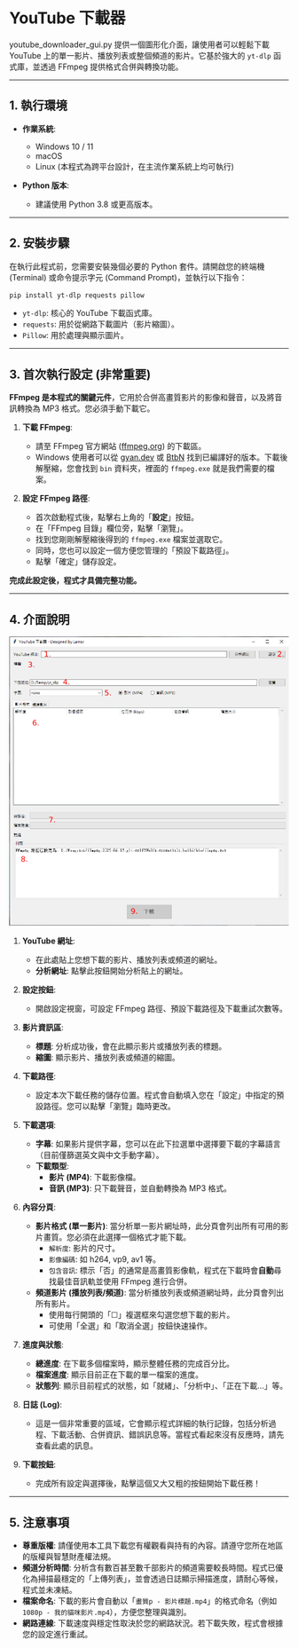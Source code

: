 # YouTube 下載器

youtube_downloader_gui.py 提供一個圖形化介面，讓使用者可以輕鬆下載 YouTube 上的單一影片、播放列表或整個頻道的影片。它基於強大的 `yt-dlp` 函式庫，並透過 FFmpeg 提供格式合併與轉換功能。

---

## 1. 執行環境

* **作業系統**:
    * Windows 10 / 11
    * macOS
    * Linux
    (本程式為跨平台設計，在主流作業系統上均可執行)

* **Python 版本**:
    * 建議使用 Python 3.8 或更高版本。

---

## 2. 安裝步驟

在執行此程式前，您需要安裝幾個必要的 Python 套件。請開啟您的終端機 (Terminal) 或命令提示字元 (Command Prompt)，並執行以下指令：

```bash
pip install yt-dlp requests pillow
```

-   `yt-dlp`: 核心的 YouTube 下載函式庫。
-   `requests`: 用於從網路下載圖片（影片縮圖）。
-   `Pillow`: 用於處理與顯示圖片。

---

## 3. 首次執行設定 (非常重要)

**FFmpeg 是本程式的關鍵元件**，它用於合併高畫質影片的影像和聲音，以及將音訊轉換為 MP3 格式。您必須手動下載它。

1.  **下載 FFmpeg**:
    * 請至 FFmpeg 官方網站 ([ffmpeg.org](https://ffmpeg.org)) 的下載區。
    * Windows 使用者可以從 [gyan.dev](https://www.gyan.dev/ffmpeg/builds/) 或 [BtbN](https://github.com/BtbN/FFmpeg-Builds/releases) 找到已編譯好的版本。下載後解壓縮，您會找到 `bin` 資料夾，裡面的 `ffmpeg.exe` 就是我們需要的檔案。

2.  **設定 FFmpeg 路徑**:
    * 首次啟動程式後，點擊右上角的「**設定**」按鈕。
    * 在「FFmpeg 目錄」欄位旁，點擊「瀏覽」。
    * 找到您剛剛解壓縮後得到的 `ffmpeg.exe` 檔案並選取它。
    * 同時，您也可以設定一個方便您管理的「預設下載路徑」。
    * 點擊「確定」儲存設定。

**完成此設定後，程式才具備完整功能。**

---

## 4. 介面說明

![介面說明圖片](youtube_dl_ui_desc.png)

1.  **YouTube 網址**:
    * 在此處貼上您想下載的影片、播放列表或頻道的網址。
    * **分析網址**: 點擊此按鈕開始分析貼上的網址。

2.  **設定按鈕**:
    * 開啟設定視窗，可設定 FFmpeg 路徑、預設下載路徑及下載重試次數等。

3.  **影片資訊區**:
    * **標題**: 分析成功後，會在此顯示影片或播放列表的標題。
    * **縮圖**: 顯示影片、播放列表或頻道的縮圖。

4.  **下載路徑**:
    * 設定本次下載任務的儲存位置。程式會自動填入您在「設定」中指定的預設路徑。您可以點擊「瀏覽」臨時更改。

5.  **下載選項**:
    * **字幕**: 如果影片提供字幕，您可以在此下拉選單中選擇要下載的字幕語言（目前僅篩選英文與中文手動字幕）。
    * **下載類型**:
        * **影片 (MP4)**: 下載影像檔。
        * **音訊 (MP3)**: 只下載聲音，並自動轉換為 MP3 格式。

6.  **內容分頁**:
    * **影片格式 (單一影片)**: 當分析單一影片網址時，此分頁會列出所有可用的影片畫質。您必須在此選擇一個格式才能下載。
        * `解析度`: 影片的尺寸。
        * `影像編碼`: 如 h264, vp9, av1 等。
        * `包含音訊`: 標示「否」的通常是高畫質影像軌，程式在下載時會**自動**尋找最佳音訊軌並使用 FFmpeg 進行合併。
    * **頻道影片 (播放列表/頻道)**: 當分析播放列表或頻道網址時，此分頁會列出所有影片。
        * 使用每行開頭的「☐」複選框來勾選您想下載的影片。
        * 可使用「全選」和「取消全選」按鈕快速操作。

7.  **進度與狀態**:
    * **總進度**: 在下載多個檔案時，顯示整體任務的完成百分比。
    * **檔案進度**: 顯示目前正在下載的單一檔案的進度。
    * **狀態列**: 顯示目前程式的狀態，如「就緒」、「分析中」、「正在下載...」等。

8.  **日誌 (Log)**:
    * 這是一個非常重要的區域，它會顯示程式詳細的執行記錄，包括分析過程、下載活動、合併資訊、錯誤訊息等。當程式看起來沒有反應時，請先查看此處的訊息。

9.  **下載按鈕**:
    * 完成所有設定與選擇後，點擊這個又大又粗的按鈕開始下載任務！

---

## 5. 注意事項

* **尊重版權**: 請僅使用本工具下載您有權觀看與持有的內容。請遵守您所在地區的版權與智慧財產權法規。
* **頻道分析時間**: 分析含有數百甚至數千部影片的頻道需要較長時間。程式已優化為掃描最穩定的「上傳列表」，並會透過日誌顯示掃描進度，請耐心等候，程式並未凍結。
* **檔案命名**: 下載的影片會自動以「`畫質p - 影片標題.mp4`」的格式命名（例如 `1080p - 我的貓咪影片.mp4`），方便您整理與識別。
* **網路連線**: 下載速度與穩定性取決於您的網路狀況。若下載失敗，程式會根據您的設定進行重試。

